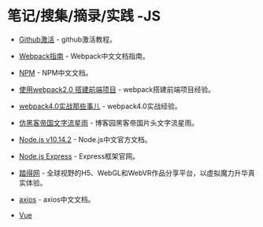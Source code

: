 # 笔记/搜集/摘录/实践 -JS

- [Github激活](https://blog.csdn.net/qazwsxpcm/article/details/68946736) - github激活教程。

- [Webpack指南](https://www.webpackjs.com/guides/) - Webpack中文文档指南。

- [NPM](https://www.npmjs.cn/) - NPM中文文档。

- [使用webpack2.0 搭建前端项目](https://www.cnblogs.com/doudoujun/p/6405534.html) - webpack搭建前端项目经验。

- [webpack4.0实战那些事儿](https://segmentfault.com/a/1190000014112145?utm_source=channel-newest&tdsourcetag=s_pcqq_aiomsg) - webpack4.0实战经验。

- [仿黑客帝国文字流星雨](https://www.cnblogs.com/zijie-li/p/10188138.html) - 博客园黑客帝国片头文字流星雨。

- [Node.js v10.14.2](http://nodejs.cn/api/querystring.html#querystring_querystring_parse_str_sep_eq_options) - Node.js中文官方文档。

- [Node.js Express](http://www.runoob.com/nodejs/nodejs-express-framework.html) - Express框架官网。

- [踏得网](http://techbrood.com/) - 全球视野的H5、WebGL和WebVR作品分享平台，以虚拟魔力升华真实体验。

- [axios](https://www.jianshu.com/p/7a9fbcbb1114) - axios中文文档。

- [Vue <script>引入](https://cdn.jsdelivr.net/npm/vue@2.5.21/dist/vue.js) - Vue <script>项目中引入地址。

- [Vue](https://cn.vuejs.org/v2/api/index.html#props) - Vue官网 API。

- [VeCharts](https://vueblocks.github.io/ve-charts/#/base-options) - VeCharts 是基于 Vue2.x 与 ECharts4.x 构建封装的组件库，用以解决繁杂的 ECharts 配置项以及数据转化带来的烦恼。

- [Element UI](https://element.eleme.cn/#/zh-CN/component/installation) - Element组件在React、Vue、Angular中均可应用。

- [Vue Router](https://router.vuejs.org/zh/installation.html) - Vue路由 API。

- [Vue CLI 3](https://cli.vuejs.org/zh/guide/) - Vue CLI 是一个基于 Vue.js 进行快速开发的完整系统。

- [Vuex](https://vuex.vuejs.org/zh/guide/) - Vuex 是一个专为 Vue.js 应用程序开发的状态管理模式。

- [Hexo](https://hexo.io/zh-cn/docs/setup) - Hexo 是一个快速、简洁且高效的博客框架。Hexo 使用 Markdown（或其他渲染引擎）解析文章，在几秒内，即可利用靓丽的主题生成静态网页。

- [VueJS中学习使用Vuex详解](https://segmentfault.com/a/1190000015782272) - VueJS中学习使用Vuex详解。

- [stylus中文版参考---张鑫旭](https://www.zhangxinxu.com/jq/stylus/interpolation.php) -  stylus，是 CSS 的预处理框架。

- [Koa](https://koa.bootcss.com/) -  Koa -- 基于 Node.js 平台的下一代 web 开发框架。

- [Koa ---廖雪峰](https://www.liaoxuefeng.com/wiki/001434446689867b27157e896e74d51a89c25cc8b43bdb3000/001471087582981d6c0ea265bf241b59a04fa6f61d767f6000) -  廖雪峰的官方网站。

- [ReactTraining](https://reacttraining.com/react-router/web/example/basic) -  React官方路由网站（英文）。

- [Redux教程](http://www.ruanyifeng.com/blog/2016/09/redux_tutorial_part_one_basic_usages.html2) -  Redux 入门教程（一）：基本用法。

- [手把手教你搭建 Dva + Umi 开发环境](https://reacttraining.com/react-router/web/example/basic) -  手把手教你搭建 Dva + Umi 开发环境。

